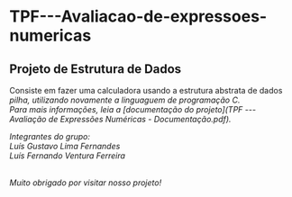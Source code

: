 # TPF---Avaliacao-de-expressoes-numericas <br>

## Projeto de Estrutura de Dados <br>
Consiste em fazer uma calculadora usando a estrutura abstrata de dados <i>pilha<i>, utilizando novamente a linguaguem de programação C.<br>
Para mais informações, leia a [documentação do projeto](TPF --- Avaliação de Expressões Numéricas - Documentação.pdf). <br>

Integrantes do grupo: <br>
Luís Gustavo Lima Fernandes <br>
Luís Fernando Ventura Ferreira <br> <br>

Muito obrigado por visitar nosso projeto!
